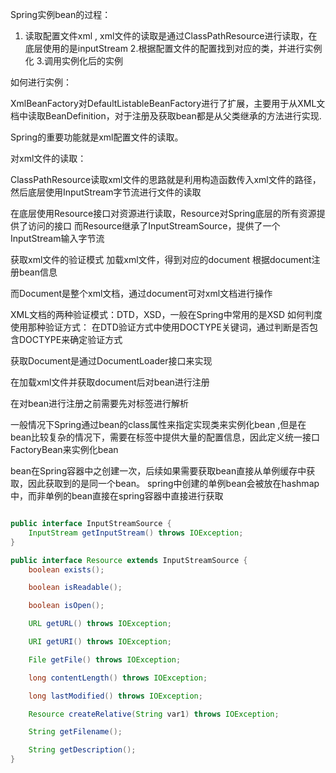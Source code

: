Spring实例bean的过程：
1. 读取配置文件xml  ,       xml文件的读取是通过ClassPathResource进行读取，在底层使用的是inputStream
2.根据配置文件的配置找到对应的类，并进行实例化
3.调用实例化后的实例


如何进行实例：

XmlBeanFactory对DefaultListableBeanFactory进行了扩展，主要用于从XML文档中读取BeanDefinition，对于注册及获取bean都是从父类继承的方法进行实现.

Spring的重要功能就是xml配置文件的读取。

对xml文件的读取：

ClassPathResource读取xml文件的思路就是利用构造函数传入xml文件的路径，然后底层使用InputStream字节流进行文件的读取

在底层使用Resource接口对资源进行读取，Resource对Spring底层的所有资源提供了访问的接口
而Resource继承了InputStreamSource，提供了一个InputStream输入字节流

获取xml文件的验证模式
加载xml文件，得到对应的document
根据document注册bean信息


而Document是整个xml文档，通过document可对xml文档进行操作

XML文档的两种验证模式：DTD，XSD，一般在Spring中常用的是XSD
如何判度使用那种验证方式：
在DTD验证方式中使用DOCTYPE关键词，通过判断是否包含DOCTYPE来确定验证方式


获取Document是通过DocumentLoader接口来实现



在加载xml文件并获取document后对bean进行注册


在对bean进行注册之前需要先对标签进行解析


一般情况下Spring通过bean的class属性来指定实现类来实例化bean ,但是在bean比较复杂的情况下，需要在<bean>标签中提供大量的配置信息，因此定义统一接口FactoryBean来实例化bean

bean在Spring容器中之创建一次，后续如果需要获取bean直接从单例缓存中获取，因此获取到的是同一个bean。
spring中创建的单例bean会被放在hashmap中，而非单例的bean直接在spring容器中直接进行获取











```java

public interface InputStreamSource {
    InputStream getInputStream() throws IOException;
}

public interface Resource extends InputStreamSource {
    boolean exists();

    boolean isReadable();

    boolean isOpen();

    URL getURL() throws IOException;

    URI getURI() throws IOException;

    File getFile() throws IOException;

    long contentLength() throws IOException;

    long lastModified() throws IOException;

    Resource createRelative(String var1) throws IOException;

    String getFilename();

    String getDescription();
}
```



